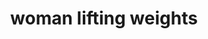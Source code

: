---
layout: people&body
title: woman lifting weights
emoji: woman_lifting_weights
permalink: 🏋️‍♀️.html
---